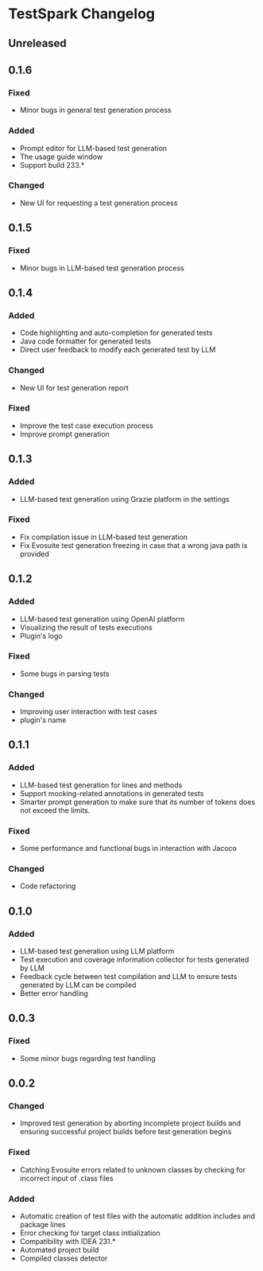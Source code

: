 <!-- Keep a Changelog guide -> https://keepachangelog.com -->

# TestSpark Changelog

## Unreleased

## 0.1.6
### Fixed
- Minor bugs in general test generation process

### Added
- Prompt editor for LLM-based test generation
- The usage guide window
- Support build 233.*

### Changed
- New UI for requesting a test generation process

## 0.1.5

### Fixed
- Minor bugs in LLM-based test generation process

## 0.1.4

### Added
- Code highlighting and auto-completion for generated tests
- Java code formatter for generated tests
- Direct user feedback to modify each generated test by LLM

### Changed
- New UI for test generation report

### Fixed
- Improve the test case execution process
- Improve prompt generation

## 0.1.3

### Added
- LLM-based test generation using Grazie platform in the settings

### Fixed
- Fix compilation issue in LLM-based test generation
- Fix Evosuite test generation freezing in case that a wrong java path is provided

## 0.1.2

### Added
- LLM-based test generation using OpenAI platform
- Visualizing the result of tests executions
- Plugin's logo

### Fixed
- Some bugs in parsing tests

### Changed
- Improving user interaction with test cases
- plugin's name

## 0.1.1

### Added
- LLM-based test generation for lines and methods
- Support mocking-related annotations in generated tests
- Smarter prompt generation to make sure that its number of tokens does not exceed the limits.

### Fixed
- Some performance and functional bugs in interaction with Jacoco

### Changed
- Code refactoring

## 0.1.0

### Added
- LLM-based test generation using LLM platform
- Test execution and coverage information collector for tests generated by LLM
- Feedback cycle between test compilation and LLM to ensure tests generated by LLM can be compiled
- Better error handling

## 0.0.3

### Fixed
- Some minor bugs regarding test handling

## 0.0.2

### Changed
- Improved test generation by aborting incomplete project builds and ensuring successful project builds before test generation begins

### Fixed
- Catching Evosuite errors related to unknown classes by checking for incorrect input of .class files

### Added
- Automatic creation of test files with the automatic addition includes and package lines
- Error checking for target class initialization
- Compatibility with IDEA 231.*
- Automated project build
- Compiled classes detector
